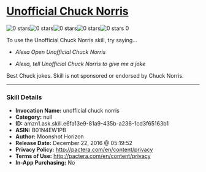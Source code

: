 # [Unofficial Chuck Norris](http://alexa.amazon.com/#skills/amzn1.ask.skill.e6fa13e9-81a9-435b-a236-1cd3f65163b1)
![0 stars](../../images/ic_star_border_black_18dp_1x.png)![0 stars](../../images/ic_star_border_black_18dp_1x.png)![0 stars](../../images/ic_star_border_black_18dp_1x.png)![0 stars](../../images/ic_star_border_black_18dp_1x.png)![0 stars](../../images/ic_star_border_black_18dp_1x.png) 0

To use the Unofficial Chuck Norris skill, try saying...

* *Alexa Open Unofficial Chuck Norris*

* *Alexa, tell Unofficial Chuck Norris to give me a joke*

Best Chuck jokes. Skill is not sponsored or endorsed by Chuck Norris.

***

### Skill Details

* **Invocation Name:** unofficial chuck norris
* **Category:** null
* **ID:** amzn1.ask.skill.e6fa13e9-81a9-435b-a236-1cd3f65163b1
* **ASIN:** B01N4EW1PB
* **Author:** Moonshot Horizon
* **Release Date:** December 22, 2016 @ 05:19:52
* **Privacy Policy:** http://pactera.com/en/content/privacy
* **Terms of Use:** http://pactera.com/en/content/privacy
* **In-App Purchasing:** No
